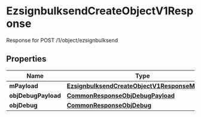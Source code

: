 

# EzsignbulksendCreateObjectV1Response

Response for POST /1/object/ezsignbulksend

## Properties

| Name | Type | Description | Notes |
|------------ | ------------- | ------------- | -------------|
|**mPayload** | [**EzsignbulksendCreateObjectV1ResponseMPayload**](EzsignbulksendCreateObjectV1ResponseMPayload.md) |  |  |
|**objDebugPayload** | [**CommonResponseObjDebugPayload**](CommonResponseObjDebugPayload.md) |  |  [optional] |
|**objDebug** | [**CommonResponseObjDebug**](CommonResponseObjDebug.md) |  |  [optional] |



